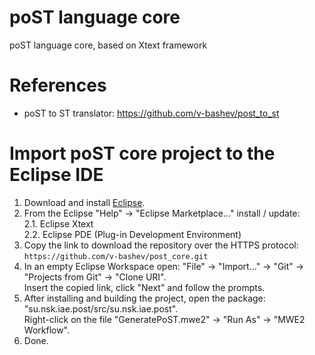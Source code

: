 # poST language core
poST language core, based on Xtext framework

# References
- poST to ST translator: https://github.com/v-bashev/post_to_st

# Import poST core project to the Eclipse IDE
1. Download and install [Eclipse](https://eclipse.org/downloads/).
2. From the Eclipse "Help" -> "Eclipse Marketplace..." install / update:\
  2.1. Eclipse Xtext\
  2.2. Eclipse PDE (Plug-in Development Environment)
4. Copy the link to download the repository over the HTTPS protocol:\
   `https://github.com/v-bashev/post_core.git`
5. In an empty Eclipse Workspace open: "File" -> "Import..." -> "Git" -> "Projects from Git" -> "Clone URI".\
   Insert the copied link, click "Next" and follow the prompts.
6. After installing and building the project, open the package: "su.nsk.iae.post/src/su.nsk.iae.post".\
   Right-click on the file "GeneratePoST.mwe2" -> "Run As" -> "MWE2 Workflow".
7. Done.
